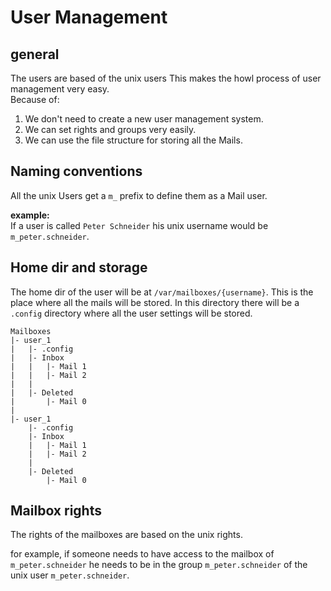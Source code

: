 # User Management

## general

The users are based of the unix users
This makes the howl process of user management very easy.  
Because of:
1. We don't need to create a new user management system.
2. We can set rights and groups very easily.
3. We can use the file structure for storing all the Mails.

## Naming conventions

All the unix Users get a `m_` prefix to define them as a Mail user.

**example:**  
If a user is called `Peter Schneider` his unix username would be `m_peter.schneider`.

## Home dir and storage
The home dir of the user will be at `/var/mailboxes/{username}`.
This is the place where all the mails will be stored.
In this directory there will be a `.config` directory where all the user settings will be stored.

```
Mailboxes
|- user_1
|   |- .config
|   |- Inbox
|   |   |- Mail 1
|   |   |- Mail 2
|   |
|   |- Deleted
|       |- Mail 0
|
|- user_1
    |- .config
    |- Inbox
    |   |- Mail 1
    |   |- Mail 2
    |
    |- Deleted
        |- Mail 0
```

## Mailbox rights

The rights of the mailboxes are based on the unix rights.

for example, if someone needs to have access to the mailbox of `m_peter.schneider` he needs to be in the group `m_peter.schneider` of the unix user `m_peter.schneider`.
